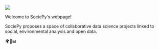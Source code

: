 ![](https://avatars.githubusercontent.com/u/64279618?s=200&v=4)

Welcome to SociePy's webpage!

SociePy proposes a space of collaborative data science projects linked to social, environmental analysis and open data.

🌍🍃📊

